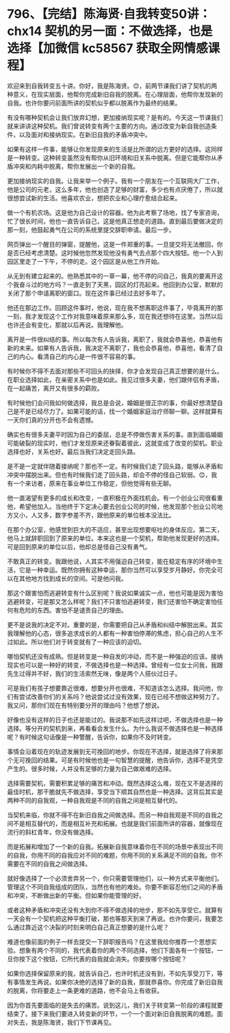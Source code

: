 # 796、【完结】陈海贤·自我转变50讲：chx14 契机的另一面：不做选择，也是选择【加微信 kc58567 获取全网情感课程】

欢迎来到自我转变五十讲。你好，我是陈海贤。😊，前两节课我们讲了契机的两种意义，在现实层面，他帮你完成新旧自我的脱离。在心理层面，他帮你发现新的自我。也许你要问前面所讲的契机似乎都以脱离作为最终的结果。

有没有哪种契机会让我们放弃幻想，更加接纳现实呢？是有的。今天这一节课我们就来讲讲这种契机。我们曾说转变有两个主要的方向。通过改变为新自我创造条件，以及面对和接纳现实。在新旧自我的矛盾冲突中。

如果有这样一件事，能够让你发现原来的生活是比所谓的远方更好的选择。这同样是一种转变。这种转变虽然没有帮你从旧环境和旧关系中脱离。但是它能帮你从矛盾冲突和内耗中脱离，帮你发展出一个新的自我。

更加接纳现实的自我。让我来举一个例子。我有一个朋友在一个互联网大厂工作，他是公司的元老，这么多年，他也创造了足够的财富，多少也有点厌倦了，所以就很想尝试新的生活。他喜欢农业，想把农业和心理疗愈结合起来。

做一个有机农场。这是他为自己设计的容器。他为此考察了场地，找了专家咨询，忙了很长时间，他也一直告诉自己，这是他真正想走的道路。直到最后要做决定的那一刻，他鼓起勇气在公司的系统里提交辞职申请。最后一步。

网页弹出一个醒目的弹窗，提醒他，这是一件郑重的事。一旦提交将无法撤回，你是否已经考虑清楚。这时候他忽然发现他没有勇气去点那个四大按钮。他一个人到园区里走了一下午，不停的走。这个园区是从他工作开始。

从无到有建立起来的。他熟悉其中的一草一幕，他不停的问自己，我真的要离开这个我奋斗过的地方吗？一直走到了天黑，园区的灯亮起来。他回到办公室，默默的关闭了那个申请离职的窗口。现在这件事已经过去好多年了。

他还在那边工作。回顾这件事时，他说，现在我不想离职这件事了，毕竟离开的那一刻，我才发现这个工作对我意味着原来那么多，现在我还想待在这里。当然以后也许还会有变化，那就以后再说。我理解他。

离开是一件很纠结的事。所以每次有人告诉我，离职了，我就会恭喜他，恭喜他有新的未来。如果有人告诉我，我决定不离职了，我也会恭喜他，恭喜他，看清了自己的内心。看清自己的内心是一件很不容易的事。

有时候你不得不去面对那些不可回头的抉择，你才会发现自己真正想要的是什么。在职业选择如此，在亲密关系中也是如此。我见过很多夫妻，他们跟伴侣有矛盾，在一起痛苦，离开又有很多的羁败。

有时候他们会问我如何做选择，我总是会说，婚姻是很正宗的事，你最好想清楚自己是不是已经尽力了。如果可能的话，找一个婚姻家庭治疗师聊一聊。这样就算有一天你们真的分开也不会有遗憾。

确实也有很多夫妻平时因为自己的委屈，总是不停做伤害关系的事。直到面临婚姻可能破裂的现实时，他们才发现原来还眷裂着彼此，这就变成了改变的契机。职业选择也好，关系也好。最后当我们决定走回头路。

是不是一定就伴随着接纳呢？那也不一定。有时候我们走了回头路，能够从矛盾和冲突中摆脱出来。但也有时候我们走了回头路，却会不停的怪自己软弱。😊，我有一个来访者，原来在事业单位工作稳定，但他觉得有些无聊。

他一直渴望有更多的成长和改变，一直积极在外面找机会。有一个创业公司很看重他，希望他加入。当他终于下定决心要去创业公司的时候，他发现那个创业公司地方又小，人又多，数字参差不齐，跟他原来的单位根本没法比。

在那个办公室，他感觉到巨大的不适应，甚至出现想要呕吐的身体反应。第二天，他马上就辞职回到了原来的单位。本来这也是一个契机，帮助他发现更好的选择。可是回到原来的单位以后，他却总是怪自己没有勇气。

不敢真正的转变。我跟他说，人其实不用强迫自己转变，能在稳定有序的环境中生活，它是一种幸运。既然你拥有这种幸运，那你当然可以享受岁月静好。你完全可以在其他地方找到成长的空间。可是他问我。

那这个跟害怕而逃避转变有什么区别呢？我说如果诚实一点，他也可能是因为害怕逃避转变，可是那又怎么样呢？我们不只害怕逃避转变，我们还害怕不确定害怕任何有危险的东西。害怕不是谴责自己的理由。

更不是说我的决定不对。重要的是，你需要把自己从矛盾和纠结中解脱出来。其实我理解他的心态，很多追求成长的人都有一种害怕停滞的焦虑，担心自己的人生不过如此。所以他们对于转变就有了一种应该的迫切。

哪怕契机还没有成熟。但是转变是一种自发的冲动，而不是一种强迫的应该。接纳现实也可以是一种好的转变，不做选择也是一种选择。曾经有一位女士问我，我跟先生过得并不好，我们的生活索然无味，像是两个人搭伙过日子。

可是我们有孩子想要靠近很难，想要分开也很难，不知道该怎么选择。我问他，你们有尝试改善你们的关系吗？他说尝试过没有效果，现在已经不想做这种努力了。我又问，那你们现在有特别要分开的理由吗？他想了想说。

好像也没有这样的日子也还是能过的。我说那不如先这样过吧，不做选择也是一种选择。等分开的契机到来，再看看会发生什么。为什么我说不做选择也是一种选择呢？有时候这句话像是一种警醒，告诉你，如果你不及时转变。

事情会沿着现在的轨迹发展到无可挽回的地步。你现在不选择，就是选择了将来那个无可挽回的结果。可是有时候他也是一句智慧的提醒，他告诉你，选择不是凭空产生的。很多时候，人并没有足够的力量为自己做艰难的选择。

选择需要契机，需要积累足够的痛苦和冲动。既然选择这么难，现在又不是选择的最佳时机，那干脆就先不做选择，享受当下顺其自然也是一种选择。这背后其实是两种不同的自我观，一种自我观是不同的自我之间是相互替代的。

当契机来临，你就不得不在新旧自我之间做选择。而另一种自我观是不同的自我之间不是相互替代的，而是相互补充和拓展。也就是我们前面所讲的容器，就像现在流行的斜杠青年，你没有做选择。

而是拓展和增加了一个新的自我。拓展新自我意味着你在不同的场景中表现出不同的自我，你用不同的自我应对不同的难题，你用不同的关系满足不同的自我。你不需要在不同的自我之间做选择。

就好像选择了一个必须舍弃另一个，你只需要管理他们，以一种方式来平衡他们。管理这个不同自我组成的团队，当然也有他的难处。你要不断容忍他们之间的矛盾和冲突，不断做出新的平衡。但如果你能管理的好。

或者这种矛盾和冲突还没有大到你不得不做选择的地步，那不如先享受它。就算有一天会有一个契机把这种平衡打破，那也等那天到来了再说。也许你要问，我要怎么通过靠近这个决裂的时刻来明白自己真正想要的是什么呢？

难道也像前面的例子一样去提交一下辞职报告吗？在这里我给你推荐一个思想实验。想象有两个不同的，我代表着你的两个不同选择，他们下面各有一个按钮，一旦你按下这个按钮，它所代表的自我就会消失。你要按哪个按钮呢？

如果你选择保留原来的我，就告诉自己，也许时机还没有到，不如先享受刀下，等有事情发生再说。如果你决绝的选择了新的自我，那就恭喜你。你完成了新旧自我的脱离，你将要走上一条更难的道路，他不会马上有收获。

因为你首先要面临的是失去的痛苦。说到这儿，我们关于转变第一阶段的课程就要结束了。接下来我们要进入转变新的环节，一个一个面对新旧自我脱离的难题。面对失去，我是陈海贤，我们下节课再见。

